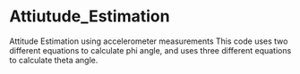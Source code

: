 # Attiutude_Estimation
Attitude Estimation using accelerometer measurements
This code uses two different equations to calculate phi angle, and uses three different equations to calculate theta angle.
